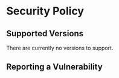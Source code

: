 # Security Policy

## Supported Versions

There are currently no versions to support.

## Reporting a Vulnerability

